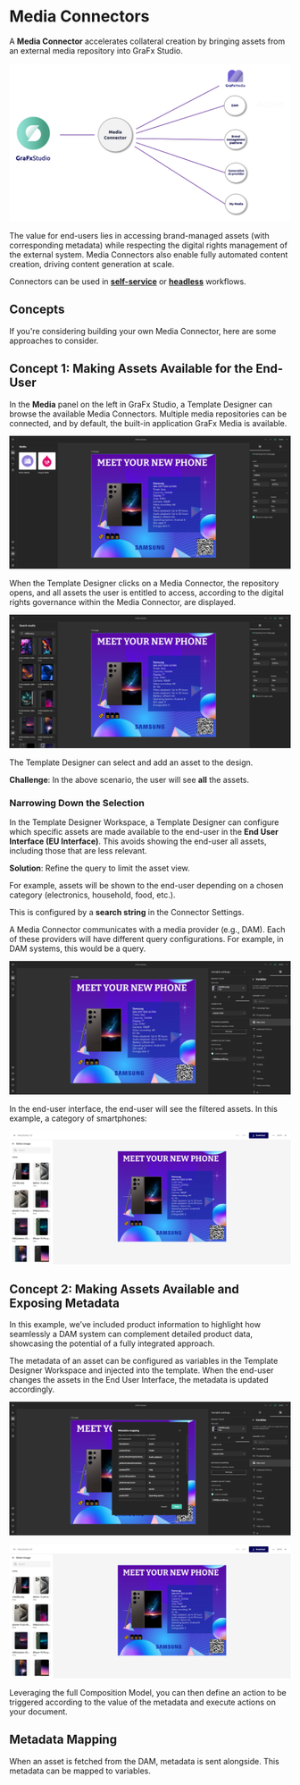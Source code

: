 # Media Connectors

A **Media Connector** accelerates collateral creation by bringing assets from an external media repository into GraFx Studio.

![screenshot-full](connector2.png)

The value for end-users lies in accessing brand-managed assets (with corresponding metadata) while respecting the digital rights management of the external system. Media Connectors also enable fully automated content creation, driving content generation at scale.

Connectors can be used in **[self-service](/GraFx-Studio/concepts/self-service/)** or **[headless](/GraFx-Studio/concepts/headless/)** workflows.

## Concepts

If you're considering building your own Media Connector, here are some approaches to consider.

## Concept 1: Making Assets Available for the End-User

In the **Media** panel on the left in GraFx Studio, a Template Designer can browse the available Media Connectors. Multiple media repositories can be connected, and by default, the built-in application GraFx Media is available.

![screenshot-full](damconnector01.png)

When the Template Designer clicks on a Media Connector, the repository opens, and all assets the user is entitled to access, according to the digital rights governance within the Media Connector, are displayed.

![screenshot-full](damconnector02.png)

The Template Designer can select and add an asset to the design.

**Challenge**: In the above scenario, the user will see **all** the assets.

### Narrowing Down the Selection

In the Template Designer Workspace, a Template Designer can configure which specific assets are made available to the end-user in the **End User Interface (EU Interface)**. This avoids showing the end-user all assets, including those that are less relevant.

**Solution**: Refine the query to limit the asset view.

For example, assets will be shown to the end-user depending on a chosen category (electronics, household, food, etc.).

This is configured by a **search string** in the Connector Settings.

A Media Connector communicates with a media provider (e.g., DAM). Each of these providers will have different query configurations. For example, in DAM systems, this would be a query.

![screenshot-full](damconnector03.png)

In the end-user interface, the end-user will see the filtered assets. In this example, a category of smartphones:

![screenshot-full](damconnector04.png)

## Concept 2: Making Assets Available and Exposing Metadata

In this example, we’ve included product information to highlight how seamlessly a DAM system can complement detailed product data, showcasing the potential of a fully integrated approach.

The metadata of an asset can be configured as variables in the Template Designer Workspace and injected into the template. When the end-user changes the assets in the End User Interface, the metadata is updated accordingly.

![screenshot-full](damconnector05.png)

![screenshot-full](damconnector06.png)

Leveraging the full Composition Model, you can then define an action to be triggered according to the value of the metadata and execute actions on your document.

## Metadata Mapping

When an asset is fetched from the DAM, metadata is sent alongside. This metadata can be mapped to variables.
